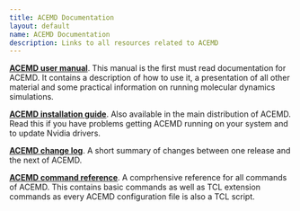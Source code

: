 ```yaml
---
title: ACEMD Documentation
layout: default
name: ACEMD Documentation
description: Links to all resources related to ACEMD
---
```



[__ACEMD user manual__](./usermanual). This manual is the first must read documentation for ACEMD. It contains a description of how to use it, a presentation of all other material and some practical information on running molecular dynamics simulations.

[__ACEMD installation guide__](./install). Also available in the main distribution of ACEMD. Read this if you have problems getting ACEMD running on your system and to update Nvidia drivers.

[__ACEMD change log__](./changelog). A short summary of changes between one release and the next of ACEMD.

[__ACEMD command reference__](./commands). A comprhensive reference for all commands of ACEMD. This contains basic commands as well as TCL extension commands as every ACEMD configuration file is also a TCL script.
